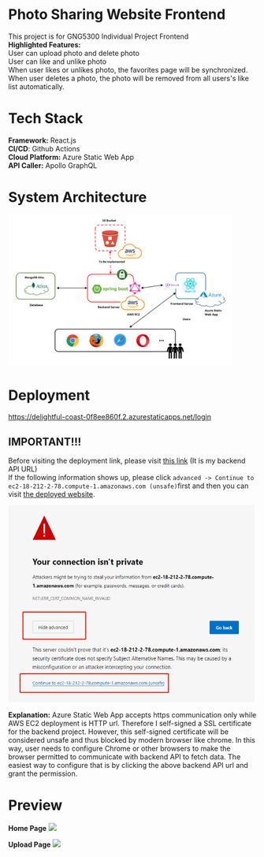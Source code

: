 # Photo Sharing Website Frontend
This project is for GNG5300 Individual Project Frontend\
**Highlighted Features:**\
User can upload photo and delete photo\
User can like and unlike photo\
When user likes or unlikes photo, the favorites page will be synchronized.\
When user deletes a photo, the photo will be removed from all users's like list automatically.

# Tech Stack
**Framework:** React.js \
**CI/CD**: Github Actions\
**Cloud Platform:** Azure Static Web App\
**API Caller:** Apollo GraphQL

# System Architecture
<img src="./public/readme/systemArchitecture.PNG" width=90% />

# Deployment
 https://delightful-coast-0f8ee860f.2.azurestaticapps.net/login 

 ## IMPORTANT!!!
Before visiting the deployment link, please visit [this link](https://ec2-18-212-2-78.compute-1.amazonaws.com/graphiql) (It is my backend API URL)\
If the following information shows up, please click `advanced -> Continue to ec2-18-212-2-78.compute-1.amazonaws.com (unsafe)`first and then you can visit [the deployed website]( https://delightful-coast-0f8ee860f.2.azurestaticapps.net/login ).

<img src="./public/readme/security.PNG" width=500px height=400px/> 

**Explanation:** Azure Static Web App accepts https communication only while AWS EC2 deployment is HTTP url. Therefore I self-signed a SSL certificate for the backend project. However, this self-signed certificate will be considered unsafe and thus blocked by modern browser like chrome. In this way, user needs to configure Chrome or other browsers to make the browser permitted to communicate with backend API to fetch data. The easiest way to configure that is by clicking the above backend API url and grant the permission.

# Preview


**Home Page**
<img src="./public/readme/home.PNG"/> 




**Upload Page**
<img src="./public/readme/upload.PNG"/>
